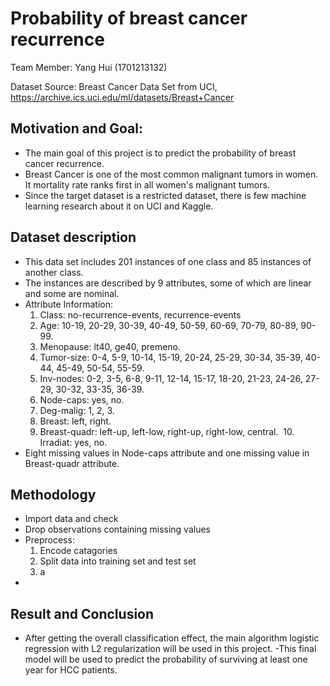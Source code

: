 
# Probability of breast cancer recurrence
  Team Member: Yang Hui (1701213132)

  Dataset Source: Breast Cancer Data Set from UCI, https://archive.ics.uci.edu/ml/datasets/Breast+Cancer
## Motivation and Goal: 
- The main goal of this project is to predict the probability of breast cancer recurrence.
- Breast Cancer is one of the most common malignant tumors in women.  It mortality rate ranks first in all women's malignant tumors.
- Since the target dataset is a restricted dataset, there is few machine learning research about it on UCI and Kaggle.

## Dataset description

- This data set includes 201 instances of one class and 85 instances of another class. 
- The instances are described by 9 attributes, some of which are linear and some are nominal. 
- Attribute Information:
  1. Class: no-recurrence-events, recurrence-events 
  2. Age: 10-19, 20-29, 30-39, 40-49, 50-59, 60-69, 70-79, 80-89, 90-99. 
  3. Menopause: lt40, ge40, premeno. 
  4. Tumor-size: 0-4, 5-9, 10-14, 15-19, 20-24, 25-29, 30-34, 35-39, 40-44, 45-49, 50-54, 55-59. 
  5. Inv-nodes: 0-2, 3-5, 6-8, 9-11, 12-14, 15-17, 18-20, 21-23, 24-26, 27-29, 30-32, 33-35, 36-39. 
  6. Node-caps: yes, no. 
  7. Deg-malig: 1, 2, 3. 
  8. Breast: left, right. 
  9. Breast-quadr: left-up, left-low, right-up,	right-low, central. 
  10. Irradiat:	yes, no.
- Eight missing values in Node-caps attribute and one missing value in Breast-quadr attribute.


## Methodology
- Import data and check
- Drop observations containing missing values
- Preprocess:
  1. Encode catagories
  2. Split data into training set and test set
  3. a
- 
## Result and Conclusion
- After getting the overall classification effect, the main algorithm logistic regression with L2 regularization will be used in this project.
-This final model will be used to predict the probability of surviving at least one year for HCC patients.

